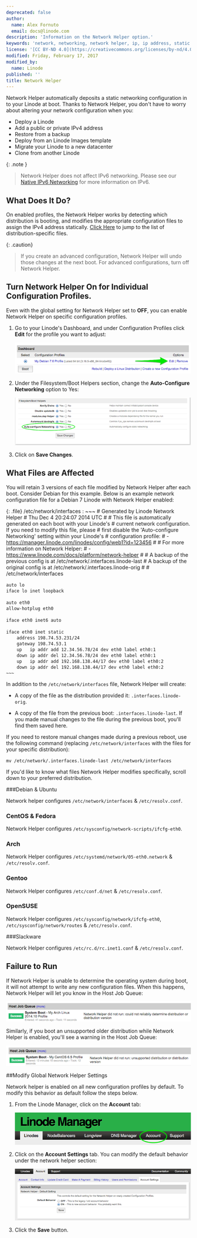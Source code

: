 ```yaml
---
deprecated: false
author:
  name: Alex Fornuto
  email: docs@linode.com
description: 'Information on the Network Helper option.'
keywords: 'network, networking, network helper, ip, ip address, static ip,'
license: '[CC BY-ND 4.0](https://creativecommons.org/licenses/by-nd/4.0)'
modified: Friday, February 17, 2017
modified_by:
  name: Linode
published: ''
title: Network Helper
---
```


Network Helper automatically deposits a static networking configuration in to your Linode at boot. Thanks to Network Helper, you don't have to worry about altering your network configuration when you:

 - Deploy a Linode
 - Add a public or private IPv4 address
 - Restore from a backup
 - Deploy from an Linode Images template
 - Migrate your Linode to a new datacenter
 - Clone from another Linode


{: .note }
> Network Helper does not affect IPv6 networking. Please see our [Native IPv6 Networking](/docs/networking/native-ipv6-networking) for more information on IPv6.

## What Does It Do?

On enabled profiles, the Network Helper works by detecting which distribution is booting, and modifies the appropriate configuration files to assign the IPv4 address statically. [Click Here](#what-files-are-affected) to jump to the list of distribution-specific files.

{: .caution}
>If you create an advanced configuration, Network Helper will undo those changes at the next boot. For advanced configurations, turn off Network Helper.

## Turn Network Helper On for Individual Configuration Profiles.

Even with the global setting for Network Helper set to **OFF**, you can enable Network Helper on specific configuration profiles.

1.  Go to your Linode's Dashboard, and under Configuration Profiles click **Edit** for the profile you want to adjust:

    [![The Edit link for a Configuration Profile](/docs/assets/linode-dashboard-hilighted_small.png)](/docs/assets/linode-dashboard-hilighted.png)

2.  Under the Filesystem/Boot Helpers section, change the **Auto-Configure Networking** option to Yes:


    [![The Auto-configure Networking option](/docs/assets/network-helper-hilighted_small.png)](/docs/assets/network-helper-hilighted.png)

3. Click on **Save Changes**.

## What Files are Affected

You will retain 3 versions of each file modified by Network Helper after each boot. Consider Debian for this example. Below is an example network configuration file for a Debian 7 Linode with Network Helper enabled:

{: .file}
/etc/network/interfaces
:   ~~~
    # Generated by Linode Network Helper
    # Thu Dec  4 20:24:07 2014 UTC
    #
    # This file is automatically generated on each boot with your Linode's
    # current network configuration. If you need to modify this file, please
    # first disable the 'Auto-configure Networking' setting within your Linode's
    # configuration profile:
    #  - https://manager.linode.com/linodes/config/web1?id=123456
    #
    # For more information on Network Helper:
    #  - https://www.linode.com/docs/platform/network-helper
    #
    # A backup of the previous config is at /etc/network/.interfaces.linode-last
    # A backup of the original config is at /etc/network/.interfaces.linode-orig
    #
    # /etc/network/interfaces

    auto lo
    iface lo inet loopback

    auto eth0
    allow-hotplug eth0

    iface eth0 inet6 auto

    iface eth0 inet static
        address 198.74.53.231/24
        gateway 198.74.53.1
        up   ip addr add 12.34.56.78/24 dev eth0 label eth0:1
        down ip addr del 12.34.56.78/24 dev eth0 label eth0:1
        up   ip addr add 192.168.138.44/17 dev eth0 label eth0:2
        down ip addr del 192.168.138.44/17 dev eth0 label eth0:2
    ~~~

In addition to the `/etc/network/interfaces` file, Network Helper will create:

- A copy of the file as the distribution provided it: `.interfaces.linode-orig`.

- A copy of the file from the previous boot: `.interfaces.linode-last`. If you made manual changes to the file during the previous boot, you'll find them saved here.

If you need to restore manual changes made during a previous reboot, use the following command (replacing `/etc/network/interfaces` with the files for your specific distribution):

    mv /etc/network/.interfaces.linode-last /etc/network/interfaces

If you'd like to know what files Network Helper modifies specifically, scroll down to your preferred distribution.

###Debian & Ubuntu

Network helper configures `/etc/network/interfaces` & `/etc/resolv.conf`.

### CentOS & Fedora

Network Helper configures `/etc/sysconfig/network-scripts/ifcfg-eth0`.

### Arch

Network Helper configures `/etc/systemd/network/05-eth0.network` & `/etc/resolv.conf`.

### Gentoo

Network Helper configures `/etc/conf.d/net` & `/etc/resolv.conf`.

### OpenSUSE

Network Helper configures `/etc/sysconfig/network/ifcfg-eth0`, `/etc/sysconfig/network/routes` & `/etc/resolv.conf`.

###Slackware

Network Helper configures `/etc/rc.d/rc.inet1.conf` & `/etc/resolv.conf`.

## Failure to Run

If Network Helper is unable to determine the operating system during boot, it will not attempt to write any new configuration files. When this happens, Network Helper will let you know in the Host Job Queue:

[![Network Helper Failure Message](/docs/assets/network-helper-failure_small.png)](/docs/assets/network-helper-failure.png)

Similarly, if you boot an unsupported older distribution while Network Helper is enabled, you'll see a warning in the Host Job Queue:

[![Network Helper Failure Message](/docs/assets/network-helper-unsupported_small.png)](/docs/assets/network-helper-unsupported.png)

##Modify Global Network Helper Settings

Network helper is enabled on all new configuration profiles by default. To modify this behavior as default follow the steps below.

1.  From the Linode Manager, click on the **Account** tab:

    ![The Account tab in the Linode Manager](/docs/assets/account-tab.png)

2.  Click on the **Account Settings** tab. You can modify the default behavior under the network helper section:

    [![The Network Helper Default Behavior option](/docs/assets/account-settings_small.png)](/docs/assets/account-settings.png)

3. Click the **Save** button.

